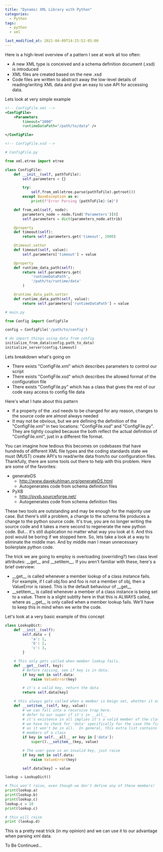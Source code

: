 ```yaml
---
title: "Dynamic XML Library with Python"
categories:
  - Python
tags:
  - python
  - xml

last_modified_at: 2021-04-09T14:25:52-05:00
---
```


Here is a high-level overview of a pattern I see at work all too often:
- A new XML type is conceived and a schema definition document (.xsd) is introduced
- XML files are created based on the new .xsd
- Code files are written to abstract away the low-level details of reading/writing XML data and give an easy to use API
for accessing data.

Lets look at very simple example

```xml
<!-- ConfigFile.xml -->
<ConfigFile>
    <Parameters
        timeout="1000"
        runtimeDataPath="/path/to/data" />

</ConfigFile>
```

```xml
<!-- ConfigFile.xsd -->
```

```python
# ConfigFile.py

from xml.etree import etree

class ConfigFile:
    def __init__(self, pathToFile):
        self.parameters = {}

        try:
            self.from_xml(etree.parse(pathToFile).getroot())
        except BaseException as e:
            print(f"Error Parsing {pathToFile}:{e}")

    def from_xml(self, node):
        parameters_node = node.find('Parameters')[0]
        self.parameters = dict(parameters_node.attrib)

    @property
    def timeout(self):
        return self.parameters.get('timeout', 2000)

    @timeout.setter
    def timeout(self, value):
        self.parameters['timeout'] = value

    @property
    def runtime_data_path(self):
        return self.parameters.get(
            'runtimeDataPath',
            '/path/to/runtime/data'
        )

    @runtime_data_path.setter
    def runtime_data_path(self, value):
        return self.parameters['runtimeDataPath'] = value
```

```python
# main.py

from Config import ConfigFile

config = ConfigFile('/path/to/config')

# do import things using data from config
initialize_from_data(config.path_to_data)
initialize_server(config.timeout)
```

Lets breakdown what's going on
- There exists "ConfigFile.xml" which describes parameters to control our script
- There exists "ConfigFile.xsd" which describes the allowed format of the configuration file
- There exists "ConfigFile.py" which has a class that gives the rest of our code easy access to config file data

Here's what I hate about this pattern
- If a property of the .xsd needs to be changed for any reason, changes to the source code are almost always needed
- It may not be obvious, but we are defining the definition of the "ConfigFile.xml" in two locations: "ConfigFile.xsd" and
"ConfigFile.py".  They are tightly coupled because the both reflect the actual definition of "ConfigFile.xml", just in
a different file format.

You can imagine how tedious this becomes on codebases that have hundreds of different XML file types and the coding standards
state we must (MUST) create API's to read/write data from/to our configuration files.  Thankfully, there are some tools
out there to help with this problem.  Here are some of the favorites:
- generateDS
    - http://www.davekuhlman.org/generateDS.html
    - Autogenerates code from schema definition files
- PyXB
    - http://pyxb.sourceforge.net/
    - Autogenerates code from schema definition files

These two tools are outstanding and may be enough for the majority use case.  But there's still a problem, a change to
the schema file produces a change to the python source code.  It's true, you are no longer writing the source code and it
takes a mere second to regenerate the new python code.  But... it's still duplication no matter what way you look at it.
And this post would be boring if we stopped here.  So, lets take a look at a way to eliminate the middle man.  And by
middle man I mean unnecessary boilerplate python code.

The trick we are going to employ is overloading (overriding?) two class level attributes: \_\_get\_\_ and \_\_setitem\_\_.
If you aren't familiar with these, here's a brief overview:
- \_\_get\_\_ is called whenever a member lookup of a class instance fails.  For example, if I call obj.foo and foo is not a member
 of obj, then a ValueError is raised.  This is the default behaviour of \_\_get\_\_
- \_\_setitem\_\_ is called whenever a member of a class instance is being set to a value.  There is a slight subtlty here in that
this is ALWAYS called, where as \_\_get\_\_ is only called when a member lookup fails.  We'll have to keep this in mind
when we write the code.

Let's look at a very basic example of this concept

```python
class LookupDict:
    def __init__(self):
        self.data = {
            'a': 1,
            'b': 2,
            'c': 3,
        }

    # This only gets called when member lookup fails.
    def __get__(self, key):
        # Before raising, see if key is in data.
        if key not in self.data:
            raise ValueError(key)

        # it's a valid key, return the data
        return self.data[key]

    # this always gets called when a member is beign set, whether it exists or not.
    def __setitem__(self, key, value):
        # we can fall into a recursive trap here.
        # defer to our super if it's in __all__
        # it's existence in all implies it's a valid member of the class
        # we have to check for 'data' specifically for the case the first time data is set,
        # as it won't be in all.  In general, this extra list contains all hand-defined
        # members of a class
        if key in self.__all__ or key in ['data']:
            super().__setitem__(key, value)

        # The user gave us an invalid key, just raise
        if key not in self.data:
            raise ValueError(key)

        self.data[key] = value

lookup = LookupDict()

# This won't raise, even though we don't define any of these members!
print(lookup.a)
print(lookup.b)
print(lookup.c)
lookup.c = 10
print(lookup.c)

# this will raise
print (lookup.d)
```

This is a pretty neat trick (in my opinion) and we can use it to our advantage when parsing xml data.

To Be Continued...
